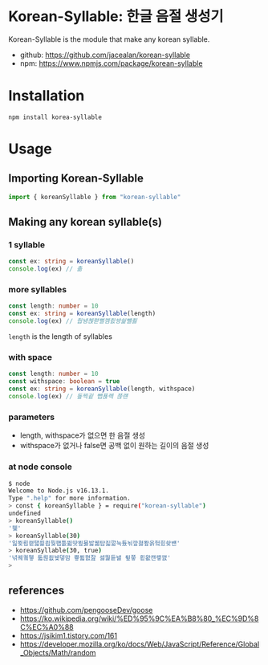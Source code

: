 # Korean-Syllable: 한글 음절 생성기

Korean-Syllable is the module that make any korean syllable.

- github: https://github.com/jacealan/korean-syllable
- npm: https://www.npmjs.com/package/korean-syllable

# Installation

```shell
npm install korea-syllable
```

# Usage

## Importing Korean-Syllable

```js
import { koreanSyllable } from "korean-syllable"
```

## Making any korean syllable(s)

### 1 syllable

```ts
const ex: string = koreanSyllable()
console.log(ex) // 촒
```

### more syllables

```ts
const length: number = 10
const ex: string = koreanSyllable(length)
console.log(ex) // 줩뇅쳱펻뻘껨즰쌍쉁뺼죓
```

`length` is the length of syllables

### with space

```ts
const length: number = 10
const withspace: boolean = true
const ex: string = koreanSyllable(length, withspace)
console.log(ex) // 둎찍굍 뺍푡롁 쯚럔
```

### parameters

- length, withspace가 없으면 한 음절 생성
- withspace가 없거나 false면 공백 없이 원하는 길이의 음절 생성

### at node console

```sh
$ node
Welcome to Node.js v16.13.1.
Type ".help" for more information.
> const { koreanSyllable } = require("korean-syllable")
undefined
> koreanSyllable()
'휒'
> koreanSyllable(30)
'잂쬦룁캩탧릝쾹뭧퍱툾뛺땃뙾묧밟궯턉짋깖눅튰뇎깦쳟퐢옭헠힜솾뱬'
> koreanSyllable(30, true)
'녂퀘궠뮇 톫륂쥢뉓뎋맘 쁗푋혌잞 셇뛅듵놸 튚쯯 횓왒캔롛깴'
>
```

## references

- https://github.com/pengooseDev/goose
- https://ko.wikipedia.org/wiki/%ED%95%9C%EA%B8%80_%EC%9D%8C%EC%A0%88
- https://jsikim1.tistory.com/161
- https://developer.mozilla.org/ko/docs/Web/JavaScript/Reference/Global_Objects/Math/random
